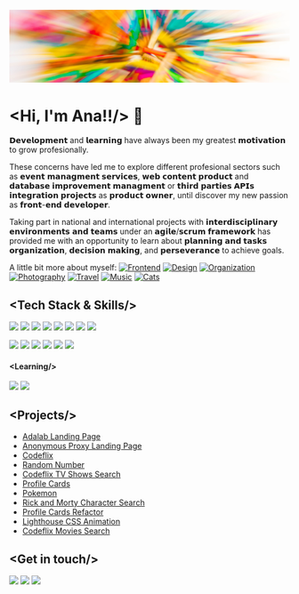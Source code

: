 ![Ana Guerra Abaroa Profile](./images/profile_banner.jpg)


# <Hi, I'm Ana!!/> :wave:

𝗗𝗲𝘃𝗲𝗹𝗼𝗽𝗺𝗲𝗻𝘁 and 𝗹𝗲𝗮𝗿𝗻𝗶𝗻𝗴 have always been my greatest 𝗺𝗼𝘁𝗶𝘃𝗮𝘁𝗶𝗼𝗻 to grow profesionally.

These concerns have led me to explore different profesional sectors such as 𝗲𝘃𝗲𝗻𝘁 𝗺𝗮𝗻𝗮𝗴𝗺𝗲𝗻𝘁 𝘀𝗲𝗿𝘃𝗶𝗰𝗲𝘀,   𝘄𝗲𝗯 𝗰𝗼𝗻𝘁𝗲𝗻𝘁 𝗽𝗿𝗼𝗱𝘂𝗰𝘁 and 𝗱𝗮𝘁𝗮𝗯𝗮𝘀𝗲 𝗶𝗺𝗽𝗿𝗼𝘃𝗲𝗺𝗲𝗻𝘁 𝗺𝗮𝗻𝗮𝗴𝗺𝗲𝗻𝘁 or 𝘁𝗵𝗶𝗿𝗱 𝗽𝗮𝗿𝘁𝗶𝗲𝘀 𝗔𝗣𝗜𝘀 𝗶𝗻𝘁𝗲𝗴𝗿𝗮𝘁𝗶𝗼𝗻 𝗽𝗿𝗼𝗷𝗲𝗰𝘁𝘀 as 𝗽𝗿𝗼𝗱𝘂𝗰𝘁 𝗼𝘄𝗻𝗲𝗿, until discover my new passion as 𝗳𝗿𝗼𝗻𝘁-𝗲𝗻𝗱 𝗱𝗲𝘃𝗲𝗹𝗼𝗽𝗲𝗿.

Taking part in national and international projects with 𝗶𝗻𝘁𝗲𝗿𝗱𝗶𝘀𝗰𝗶𝗽𝗹𝗶𝗻𝗮𝗿𝘆 𝗲𝗻𝘃𝗶𝗿𝗼𝗻𝗺𝗲𝗻𝘁𝘀 𝗮𝗻𝗱 𝘁𝗲𝗮𝗺𝘀 under an 𝗮𝗴𝗶𝗹𝗲/𝘀𝗰𝗿𝘂𝗺 𝗳𝗿𝗮𝗺𝗲𝘄𝗼𝗿𝗸 has provided me with an opportunity to learn about 𝗽𝗹𝗮𝗻𝗻𝗶𝗻𝗴 𝗮𝗻𝗱 𝘁𝗮𝘀𝗸𝘀 𝗼𝗿𝗴𝗮𝗻𝗶𝘇𝗮𝘁𝗶𝗼𝗻,  𝗱𝗲𝗰𝗶𝘀𝗶𝗼𝗻 𝗺𝗮𝗸𝗶𝗻𝗴, and 𝗽𝗲𝗿𝘀𝗲𝘃𝗲𝗿𝗮𝗻𝗰𝗲 to achieve goals.

A little bit more about myself: <a href="https://github.com/anaguerraabaroa"><img title="Frontend" alt="Frontend" src="https://icon-icons.com/icons2/936/PNG/32/open-laptop-computer_icon-icons.com_73474.png"></a>      <a href="https://github.com/anaguerraabaroa"><img title="Design" alt="Design" src="https://icon-icons.com/icons2/2389/PNG/32/figma_logo_icon_145280.png"></a>      <a href="https://github.com/anaguerraabaroa"><img title="Organization" alt="Organization" src="https://icon-icons.com/icons2/2644/PNG/32/kanban_fill_icon_159491.png"></a>  <a href="https://github.com/anaguerraabaroa"><img title="Photography" alt="Photography" src="https://icon-icons.com/icons2/934/PNG/32/photo-camera-black-tool_icon-icons.com_72960.png"></a>      <a href="https://github.com/anaguerraabaroa"><img title="Travel" alt="Travel" src="https://icon-icons.com/icons2/1862/PNG/32/planetearth_118372.png"></a>      <a href="https://github.com/anaguerraabaroa"><img title="Music" alt="Music" src="https://icon-icons.com/icons2/607/PNG/32/headphone-audio-tool-in-black-version_icon-icons.com_56296.png"></a>           <a href="https://github.com/anaguerraabaroa"><img title="Cats" alt="Cats" src="https://icon-icons.com/icons2/622/PNG/32/baidu-paw-logo_icon-icons.com_57182.png"></a>

## <**Tech Stack & Skills**/>

[<img src = "https://img.shields.io/badge/-HTML5-E34F26?style=flat&logo=html5&logoColor=white">](https://html.spec.whatwg.org/)
[<img src = "https://img.shields.io/badge/-CSS3-1572B6?style=flat&logo=css3&logoColor=white">](https://www.w3.org/Style/CSS/)
[<img src="https://img.shields.io/badge/-SASS-cc6699?style=flat&logo=sass&logoColor=ffffff">](https://sass-lang.com/)
[<img src = "https://img.shields.io/badge/-JavaScript-F7DF1E?style=flat&logo=javascript&logoColor=black">](https://www.ecma-international.org/ecma-262/)
[<img src = "https://img.shields.io/badge/-React-61DAFB?style=flat&logo=react&logoColor=black">](https://es.reactjs.org/)
[<img src = "https://img.shields.io/badge/-VSCode-007ACC?style=flat&logo=visual-studio-code&logoColor=white">](https://code.visualstudio.com/)
[<img src = "https://img.shields.io/badge/-Git-F05032?style=flat&logo=git&logoColor=white">](https://git-scm.com/)
[<img src = "https://img.shields.io/badge/-GitHub-181717?style=flat&logo=github&logoColor=white">](https://github.com/)

[<img src = "https://img.shields.io/badge/-Scrum-0052CC?style=flat&logo=jira-software&logoColor=white">](https://agilemanifesto.org/iso/es/manifesto.html)
[<img src = "https://img.shields.io/badge/-Kanban-0079BF?style=flat&logo=trello&logoColor=white">](https://kanbantool.com/kanban-library/introduction)
[<img src = "https://img.shields.io/badge/-Slack-4A154B?style=flat&logo=slack&logoColor=white">](https://slack.com/intl/es-es/)
[<img src = "https://img.shields.io/badge/-Jira-0052CC?style=flat&logo=jira&logoColor=white">](https://github.com/anaguerraabaroa)
[<img src = "https://img.shields.io/badge/-Teamwork-6264A7?style=flat&logo=microsoft-teams&logoColor=white">](https://github.com/anaguerraabaroa)
[<img src = "https://img.shields.io/badge/-Perseverance-4285F4?style=flat&logo=google-drive&logoColor=white">](https://github.com/anaguerraabaroa)

#### <**Learning**/>

[<img src = "https://img.shields.io/badge/-Jest-C21325?style=flat&logo=jest&logoColor=white">](https://jestjs.io/) 
[<img src = "https://img.shields.io/badge/-Testing Library-E33332?style=flat&logo=testing-library&logoColor=white">](https://testing-library.com/)

## <**Projects**/>

* [Adalab Landing Page](https://github.com/anaguerraabaroa/adalab-landing-page)
* [Anonymous Proxy Landing Page](https://github.com/anaguerraabaroa/anonymous-proxy-landing-page) 
* [Codeflix](https://github.com/anaguerraabaroa/codeflix)
* [Random Number](https://github.com/anaguerraabaroa/random-number)
* [Codeflix TV Shows Search](https://github.com/anaguerraabaroa/javascript-codeflix-shows-search)
* [Profile Cards](https://github.com/anaguerraabaroa/profile-cards)
* [Pokemon](https://github.com/anaguerraabaroa/pokemon)
* [Rick and Morty Character Search](https://github.com/anaguerraabaroa/rick-and-morty-character-search)
* [Profile Cards Refactor](https://github.com/anaguerraabaroa/profile-cards-refactor)
* [Lighthouse CSS Animation](https://github.com/anaguerraabaroa/lighthouse)
* [Codeflix Movies Search](https://github.com/anaguerraabaroa/react-codeflix-movies-search)

## <**Get in touch**/>

[<img src = "https://img.shields.io/badge/-eMail-EA4335?style=flat&logo=gmail&logoColor=white">](mailto:ana.guerra.abaroa@gmail.com)
[<img src = "https://img.shields.io/badge/-Linkedin-0077B5?style=flat&logo=linkedin&logoColor=white">](https://www.linkedin.com/in/anaguerraabaroa/)
[<img src = "https://img.shields.io/badge/-Twitter-1DA1F2?style=flat&logo=twitter&logoColor=white">](https://twitter.com/anaguerraabaroa/)
